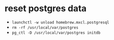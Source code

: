 # reset postgres data

- `launchctl -w unload homebrew.mxcl.postgresql`
- `rm -rf /usr/local/var/postgres`
- `pg_ctl -D /usr/local/var/postgres initdb`
